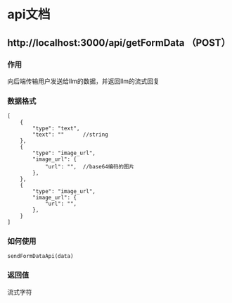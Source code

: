# api文档
## http://localhost:3000/api/getFormData （POST）
### 作用
向后端传输用户发送给llm的数据，并返回llm的流式回复
### 数据格式
```
[
    {
        "type": "text",
        "text": ""      //string
    },
    {
        "type": "image_url",
        "image_url": {
            "url": "",  //base64编码的图片
        },
    },
    {
        "type": "image_url",
        "image_url": {
            "url": "",  
        },
    }
]
```
### 如何使用
```
sendFormDataApi(data)
```
### 返回值
流式字符